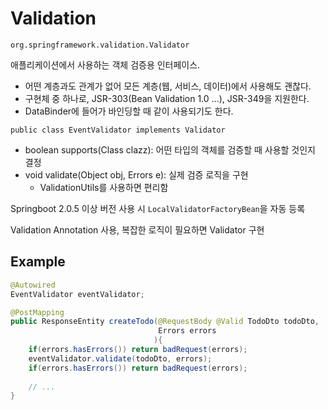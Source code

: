# Validation

`org.springframework.validation.Validator`

애플리케이션에서 사용하는 객체 검증용 인터페이스.

* 어떤 계층과도 관계가 없어 모든 계층(웹, 서비스, 데이터)에서 사용해도 괜찮다.
* 구현체 중 하나로, JSR-303(Bean Validation 1.0 ...), JSR-349을 지원한다.
* DataBinder에 들어가 바인딩할 때 같이 사용되기도 한다.

`public class EventValidator implements Validator`

* boolean supports(Class clazz): 어떤 타입의 객체를 검증할 때 사용할 것인지 결정
* void validate(Object obj, Errors e): 실제 검증 로직을 구현
  * ValidationUtils를 사용하면 편리함



Springboot 2.0.5 이상 버전 사용 시 `LocalValidatorFactoryBean`을 자동 등록

Validation Annotation 사용, 복잡한 로직이 필요하면 Validator 구현



## Example

```java
@Autowired
EventValidator eventValidator;

@PostMapping
public ResponseEntity createTodo(@RequestBody @Valid TodoDto todoDto,
                                 Errors errors
                                ){
    if(errors.hasErrors()) return badRequest(errors);
    eventValidator.validate(todoDto, errors);
    if(errors.hasErrors()) return badRequest(errors);
    
    // ...
}
```

